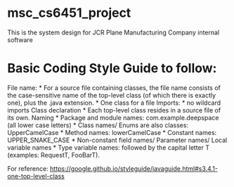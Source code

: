 # msc_cs6451_project
This is the system design for JCR Plane Manufacturing Company internal software

# Basic Coding Style Guide to follow:
  File name: 
    * For a source file containing classes, the file name consists of the case-sensitive name of the top-level class (of which there is exactly one), plus the .java extension.
    * One class for a file
  Imports:
    * no wildcard imports 
  Class declaration
    * Each top-level class resides in a source file of its own.
  Naming
    * Package and module names: com.example.deepspace (all lower case letters)
    * Class names/ Enums are also classes: UpperCamelCase
    * Method names: lowerCamelCase
    * Constant names: UPPER_SNAKE_CASE
    * Non-constant field names/ Parameter names/ Local variable names
    * Type variable names: followed by the capital letter T (examples: RequestT, FooBarT).

  For reference: https://google.github.io/styleguide/javaguide.html#s3.4.1-one-top-level-class
